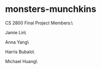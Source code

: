 # monsters-munchkins
CS 2800 Final Project
Members:\

Jamie Lin\

Anna Yang\

Harris Bubalo\

Michael Huang\
